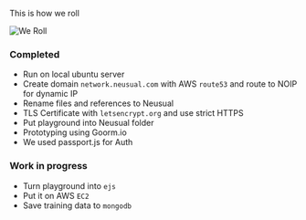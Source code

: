 This is how we roll


![We Roll](https://upload.wikimedia.org/wikipedia/commons/thumb/d/d3/VegetableSpringRolls.JPG/1024px-VegetableSpringRolls.JPG "This is what we roll")


### Completed
- Run on local ubuntu server
- Create domain `network.neusual.com` with AWS `route53` and route to NOIP for dynamic IP
- Rename files and references to Neusual
- TLS Certificate with `letsencrypt.org` and use strict HTTPS
- Put playground into Neusual folder
- Prototyping using Goorm.io
- We used passport.js for Auth


### Work in progress
- Turn playground into `ejs`
- Put it on AWS `EC2`
- Save training data to `mongodb`

